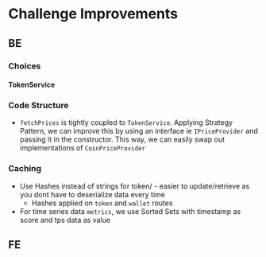 # Challenge Improvements

## BE

### Choices

#### TokenService

### Code Structure

- `fetchPrices` is tightly coupled to `TokenService`. Applying Strategy Pattern, we can improve this by using an interface ie `IPriceProvider` and passing it in the constructor. This way, we can easily swap out implementations of `CoinPriceProvider`

### Caching

- Use Hashes instead of strings for token/ - easier to update/retrieve as you dont have to deserialize data every time
  - Hashes applied on `token` and `wallet` routes
- For time series data `metrics`, we use Sorted Sets with timestamp as score and tps data as value

## FE
